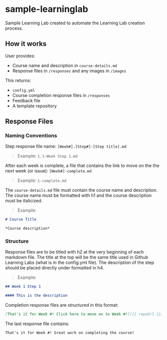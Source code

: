 # sample-learninglab
Sample Learning Lab created to automate the Learning Lab creation process.

## How it works

User provides:
* Course name and description in `course-details.md`
* Response files in `/responses` and any images in `/images`

This returns:
* `config.yml`
* Course completion response files in `/responses`
* Feedback file
* A template repository

## Response Files

### Naming Conventions
Step response file name: `[Week#].[Step#]-[Step title].md`

> Example: `1.1-Week Step 1.md`

After each week is complete, a file that contains the link to move on the the next week (or issue): `[Week#]-complete.md`

> Example: `1-complete.md`

The `course-details.md` file must contain the course name and description. The course name must be formatted with h1 and the course description must be italicized.

> Example:

```md
# Course Title

*Course description*
```

### Structure

Response files are to be titled with h2 at the very beginning of each markdown file. The title at the top will be the same title used in Github Learning Labs (what is in the config.yml file). The description of the step should be placed directly under formatted in h4.

> Example:
```md
## Week 1 Step 1

#### This is the description
```

Completion response files are structured in this format: 
```md
[That's it for Week #! Click here to move on to Week #!]({{ repoUrl }}/issues)
```

The last response file contains:
```md
That's it for Week #! Great work on completing the course!
```

